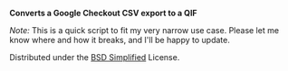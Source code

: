 **Converts a Google Checkout CSV export to a QIF**

*Note:* This is a quick script to fit my very narrow use case.  Please let me know where and how it breaks, and I'll be happy to update.

Distributed under the [BSD Simplified](http://www.opensource.org/licenses/BSD-3-Clause) License.
